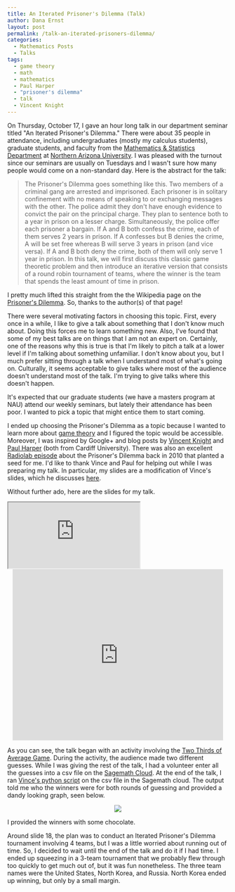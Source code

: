 ```yaml
---
title: An Iterated Prisoner's Dilemma (Talk)
author: Dana Ernst
layout: post
permalink: /talk-an-iterated-prisoners-dilemma/
categories:
  - Mathematics Posts
  - Talks
tags:
  - game theory
  - math
  - mathematics
  - Paul Harper
  - "prisoner's dilemma"
  - talk
  - Vincent Knight
---
```


On Thursday, October 17, I gave an hour long talk in our department seminar titled "An Iterated Prisoner's Dilemma." There were about 35 people in attendance, including undergraduates (mostly my calculus students), graduate students, and faculty from the [Mathematics & Statistics Department](http://nau.edu/cefns/natsci/math/) at [Northern Arizona University](http://nau.edu). I was pleased with the turnout since our seminars are usually on Tuesdays and I wasn't sure how many people would come on a non-standard day. Here is the abstract for the talk:

> The Prisoner's Dilemma goes something like this. Two members of a criminal gang are arrested and imprisoned. Each prisoner is in solitary confinement with no means of speaking to or exchanging messages with the other. The police admit they don't have enough evidence to convict the pair on the principal charge. They plan to sentence both to a year in prison on a lesser charge. Simultaneously, the police offer each prisoner a bargain. If A and B both confess the crime, each of them serves 2 years in prison. If A confesses but B denies the crime, A will be set free whereas B will serve 3 years in prison (and vice versa). If A and B both deny the crime, both of them will only serve 1 year in prison. In this talk, we will first discuss this classic game theoretic problem and then introduce an iterative version that consists of a round robin tournament of teams, where the winner is the team that spends the least amount of time in prison.

I pretty much lifted this straight from the the Wikipedia page on the [Prisoner's Dilemma](http://en.wikipedia.org/wiki/Prisoner's_dilemma). So, thanks to the author(s) of that page!

There were several motivating factors in choosing this topic. First, every once in a while, I like to give a talk about something that I don't know much about. Doing this forces me to learn something new. Also, I've found that some of my best talks are on things that I am not an expert on. Certainly, one of the reasons why this is true is that I'm likely to pitch a talk at a lower level if I'm talking about something unfamiliar. I don't know about you, but I much prefer sitting through a talk when I understand most of what's going on. Culturally, it seems acceptable to give talks where most of the audience doesn't understand most of the talk. I'm trying to give talks where this doesn't happen.

It's expected that our graduate students (we have a masters program at NAU) attend our weekly seminars, but lately their attendance has been poor. I wanted to pick a topic that might entice them to start coming.

I ended up choosing the Prisoner's Dilemma as a topic because I wanted to learn more about [game theory](http://en.wikipedia.org/wiki/Game_theory) and I figured the topic would be accessible. Moreover, I was inspired by Google+ and blog posts by [Vincent Knight](http://www.vincent-knight.com/) and [Paul Harper](http://www.cardiff.ac.uk/maths/contactsandpeople/profiles/harper.html) (both from Cardiff University). There was also an excellent [Radiolab episode](http://www.radiolab.org/story/104082-prisoners-dilemma/) about the Prisoner's Dilemma back in 2010 that planted a seed for me. I'd like to thank Vince and Paul for helping out while I was preparing my talk. In particular, my slides are a modification of Vince's slides, which he discusses [here](http://drvinceknight.blogspot.co.uk/2012/01/playing-games-during-outreach-event.html).

Without further ado, here are the slides for my talk.

<div class="embed-responsive embed-responsive-16by9">
  <iframe class="embed-responsive-item" src="https://docs.google.com/presentation/d/1awzIbCJATZPTw8Jjk43qIoaAAysniyKm2T8hjcLeXt0/embed?start=false&loop=false&delayms=3000" allowfullscreen="true"></iframe>
</div>

<center>
<iframe src="https://docs.google.com/presentation/d/1awzIbCJATZPTw8Jjk43qIoaAAysniyKm2T8hjcLeXt0/embed?start=false&loop=false&delayms=3000" frameborder="0" width="480" height="389" allowfullscreen="true" mozallowfullscreen="true" webkitallowfullscreen="true"></iframe>
</center>

As you can see, the talk began with an activity involving the <a href="http://en.wikipedia.org/wiki/Guess_2/3_of_the_average">Two Thirds of Average Game</a>. During the activity, the audience made two different guesses. While I was giving the rest of the talk, I had a volunteer enter all the guesses into a csv file on the <a href="https://cloud.sagemath.com/">Sagemath Cloud</a>. At the end of the talk, I ran <a href="https://github.com/drvinceknight/two_thirds_of_the_average_game">Vince's python script</a> on the csv file in the Sagemath cloud. The output told me who the winners were for both rounds of guessing and provided a dandy looking graph, seen below.

<center>
<div><img src="{{ site.baseurl }}/images/2013/10/Results_for_danasdata.csv.png" class="img-responsive" img style="margin-bottom: 10px img style="margin-top: 10px" /></div>
</center>

I provided the winners with some chocolate.

Around slide 18, the plan was to conduct an Iterated Prisoner's Dilemma tournament involving 4 teams, but I was a little worried about running out of time. So, I decided to wait until the end of the talk and do it if I had time. I ended up squeezing in a 3-team tournament that we probably flew through too quickly to get much out of, but it was fun nonetheless. The three team names were the United States, North Korea, and Russia. North Korea ended up winning, but only by a small margin.
